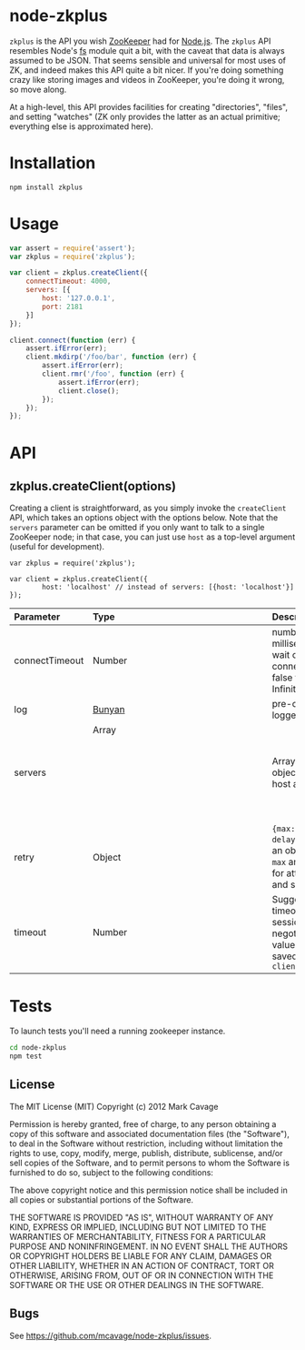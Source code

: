 # node-zkplus

`zkplus` is the API you wish [ZooKeeper](http://zookeeper.apache.org/)
had for [Node.js](http//nodejs.org).  The `zkplus` API resembles
Node's [fs](http://nodejs.org/api/fs.html) module quit a bit, with the
caveat that data is always assumed to be JSON.  That seems sensible
and universal for most uses of ZK, and indeed makes this API quite a
bit nicer.  If you're doing something crazy like storing images and
videos in ZooKeeper, you're doing it wrong, so move along.

At a high-level, this API provides facilities for creating
"directories", "files", and setting "watches" (ZK only provides the
latter as an actual primitive; everything else is approximated here).

# Installation

``` bash
npm install zkplus
```

# Usage

```js
var assert = require('assert');
var zkplus = require('zkplus');

var client = zkplus.createClient({
    connectTimeout: 4000,
    servers: [{
        host: '127.0.0.1',
        port: 2181
    }]
});

client.connect(function (err) {
    assert.ifError(err);
    client.mkdirp('/foo/bar', function (err) {
        assert.ifError(err);
        client.rmr('/foo', function (err) {
            assert.ifError(err);
            client.close();
        });
    });
});
```

# API

## zkplus.createClient(options)

Creating a client is straightforward, as you simply invoke the
`createClient` API, which takes an options object with the options
below. Note that the `servers` parameter can be omitted if you only want to talk
to a single ZooKeeper node; in that case, you can just use `host` as a top-level
argument (useful for development).

    var zkplus = require('zkplus');

    var client = zkplus.createClient({
            host: 'localhost' // instead of servers: [{host: 'localhost'}]
    });


| Parameter | Type | Description |
| :-------- | :--- | :---------- |
| connectTimeout | Number | number of milliseconds to wait on initial connect (or false for Infinity) |
| log       | [Bunyan](https://github.com/trentm/node-bunyan) | pre-created logger |
| servers   | Array<Object> | Array of objects with host and port |
| retry     | Object | `{max: 10, delay: 1000}` - an object with `max` and `delay` for attempts and sleep |
| timeout   | Number | Suggested timeout for sessions; negotiated value will be saved as `client.timeout` |

# Tests

To launch tests you'll need a running zookeeper instance.

```bash
cd node-zkplus
npm test
```

## License

The MIT License (MIT)
Copyright (c) 2012 Mark Cavage

Permission is hereby granted, free of charge, to any person obtaining a copy of
this software and associated documentation files (the "Software"), to deal in
the Software without restriction, including without limitation the rights to
use, copy, modify, merge, publish, distribute, sublicense, and/or sell copies of
the Software, and to permit persons to whom the Software is furnished to do so,
subject to the following conditions:

The above copyright notice and this permission notice shall be included in all
copies or substantial portions of the Software.

THE SOFTWARE IS PROVIDED "AS IS", WITHOUT WARRANTY OF ANY KIND, EXPRESS OR
IMPLIED, INCLUDING BUT NOT LIMITED TO THE WARRANTIES OF MERCHANTABILITY,
FITNESS FOR A PARTICULAR PURPOSE AND NONINFRINGEMENT. IN NO EVENT SHALL THE
AUTHORS OR COPYRIGHT HOLDERS BE LIABLE FOR ANY CLAIM, DAMAGES OR OTHER
LIABILITY, WHETHER IN AN ACTION OF CONTRACT, TORT OR OTHERWISE, ARISING FROM,
OUT OF OR IN CONNECTION WITH THE SOFTWARE OR THE USE OR OTHER DEALINGS IN THE
SOFTWARE.

## Bugs

See <https://github.com/mcavage/node-zkplus/issues>.
